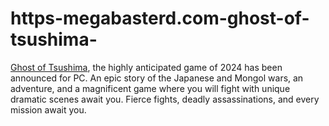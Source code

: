 # https-megabasterd.com-ghost-of-tsushima-
[Ghost of Tsushima](https://megabasterd.com/ghost-of-tsushima/), the highly anticipated game of 2024 has been announced for PC. An epic story of the Japanese and Mongol wars, an adventure, and a magnificent game where you will fight with unique dramatic scenes await you. Fierce fights, deadly assassinations, and every mission await you. 
